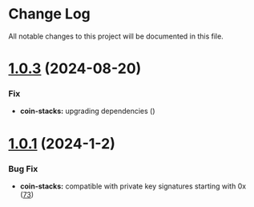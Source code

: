 
# Change Log

All notable changes to this project will be documented in this file.

# [1.0.3](https://github.com/okx/js-wallet-sdk) (2024-08-20)

### Fix

- **coin-stacks:** upgrading dependencies ([](https://github.com/okx/js-wallet-sdk))

# [1.0.1](https://github.com/okx/js-wallet-sdk) (2024-1-2)

### Bug Fix

- **coin-stacks:** compatible with private key signatures starting with 0x ([73](https://github.com/okx/js-wallet-sdk/pull/73))
